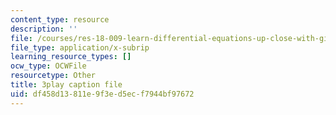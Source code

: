 ```yaml
---
content_type: resource
description: ''
file: /courses/res-18-009-learn-differential-equations-up-close-with-gilbert-strang-and-cleve-moler-fall-2015/df458d13811e9f3ed5ecf7944bf97672_-D4GDdxJrpg.srt
file_type: application/x-subrip
learning_resource_types: []
ocw_type: OCWFile
resourcetype: Other
title: 3play caption file
uid: df458d13-811e-9f3e-d5ec-f7944bf97672
---
```

